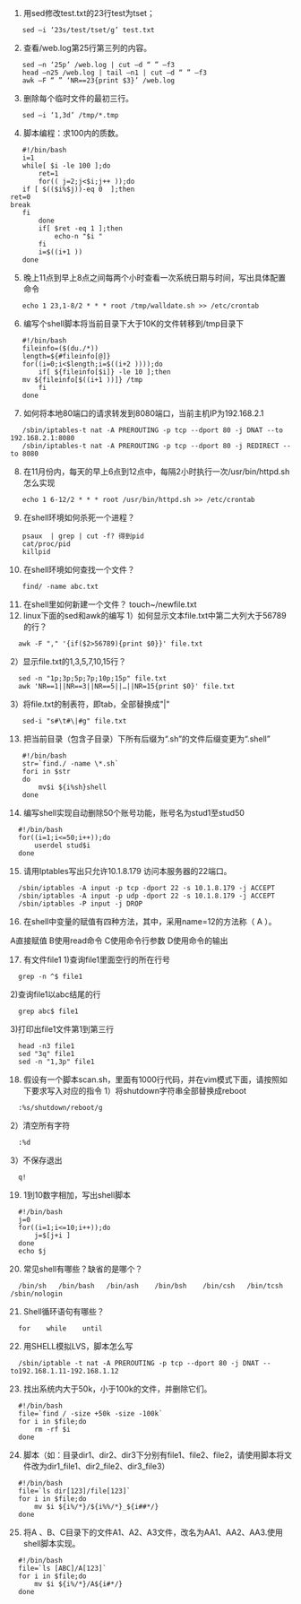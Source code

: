 1. 用sed修改test.txt的23行test为tset；
```
   sed –i ‘23s/test/tset/g’ test.txt
```
2. 查看/web.log第25行第三列的内容。
```
   sed –n ‘25p’ /web.log | cut –d “ ” –f3
   head –n25 /web.log | tail –n1 | cut –d “ ” –f3
   awk –F “ ” ‘NR==23{print $3}’ /web.log
   ```
3. 删除每个临时文件的最初三行。
```
   sed –i ‘1,3d’ /tmp/*.tmp
   ```
4. 脚本编程：求100内的质数。
```
   #!/bin/bash
   i=1
   while[ $i -le 100 ];do
       ret=1
       for(( j=2;j<$i;j++ ));do
   if [ $(($i%$j))-eq 0  ];then
ret=0
break
   fi
       done
       if[ $ret -eq 1 ];then
           echo-n "$i "
       fi
       i=$((i+1 ))
   done
   ```
5. 晚上11点到早上8点之间每两个小时查看一次系统日期与时间，写出具体配置命令
```
   echo 1 23,1-8/2 * * * root /tmp/walldate.sh >> /etc/crontab
   ```
6. 编写个shell脚本将当前目录下大于10K的文件转移到/tmp目录下
```
   #!/bin/bash
   fileinfo=($(du./*))
   length=${#fileinfo[@]}
   for((i=0;i<$length;i=$((i+2 ))));do
       if[ ${fileinfo[$i]} -le 10 ];then
   mv ${fileinfo[$((i+1 ))]} /tmp
       fi
   done
   ```
7. 如何将本地80端口的请求转发到8080端口，当前主机IP为192.168.2.1
```
   /sbin/iptables-t nat -A PREROUTING -p tcp --dport 80 -j DNAT --to 192.168.2.1:8080
   /sbin/iptables-t nat -A PREROUTING -p tcp --dport 80 -j REDIRECT --to 8080
   ```
8. 在11月份内，每天的早上6点到12点中，每隔2小时执行一次/usr/bin/httpd.sh 怎么实现
```
   echo 1 6-12/2 * * * root /usr/bin/httpd.sh >> /etc/crontab
   ```
9. 在shell环境如何杀死一个进程？
```
   psaux  | grep | cut -f? 得到pid
   cat/proc/pid
   killpid
   ```
10. 在shell环境如何查找一个文件？
```
   find/ -name abc.txt
   ```
11. 在shell里如何新建一个文件？
   touch~/newfile.txt
12. linux下面的sed和awk的编写
1）如何显示文本file.txt中第二大列大于56789的行？
```
  awk -F "," '{if($2>56789){print $0}}' file.txt
  ```
2）显示file.txt的1,3,5,7,10,15行？
```
  sed -n "1p;3p;5p;7p;10p;15p" file.txt
  awk 'NR==1||NR==3||NR==5||…||NR=15{print $0}' file.txt
  ```
3）将file.txt的制表符，即tab，全部替换成"|"
```
   sed-i "s#\t#\|#g" file.txt
   ```
13. 把当前目录（包含子目录）下所有后缀为“.sh”的文件后缀变更为“.shell”  
```
   #!/bin/bash
   str=`find./ -name \*.sh`
   fori in $str
   do
       mv$i ${i%sh}shell
   done
   ```
14. 编写shell实现自动删除50个账号功能，账号名为stud1至stud50
```
  #!/bin/bash
  for((i=1;i<=50;i++));do
      userdel stud$i
  done
  ```
15. 请用Iptables写出只允许10.1.8.179 访问本服务器的22端口。
```
  /sbin/iptables -A input -p tcp -dport 22 -s 10.1.8.179 -j ACCEPT
  /sbin/iptables -A input -p udp -dport 22 -s 10.1.8.179 -j ACCEPT
  /sbin/iptables -P input -j DROP
  ```
16. 在shell中变量的赋值有四种方法，其中，采用name=12的方法称（   A  ）。

A直接赋值                    B使用read命令
C使用命令行参数            D使用命令的输出

17. 有文件file1
1)查询file1里面空行的所在行号
```
  grep -n ^$ file1
  ```
2)查询file1以abc结尾的行
```
  grep abc$ file1
  ```
3)打印出file1文件第1到第三行
```
  head -n3 file1
  sed "3q" file1
  sed -n "1,3p" file1
  ```
18. 假设有一个脚本scan.sh，里面有1000行代码，并在vim模式下面，请按照如下要求写入对应的指令
1）将shutdown字符串全部替换成reboot
```
  :%s/shutdown/reboot/g
  ```
2）清空所有字符
```
  :%d
  ```
3）不保存退出
```
  q!
  ```
19. 1到10数字相加，写出shell脚本
```
  #!/bin/bash
  j=0
  for((i=1;i<=10;i++));do
      j=$[j+i ]
  done
  echo $j
  ```
20. 常见shell有哪些？缺省的是哪个？
```
  /bin/sh   /bin/bash   /bin/ash    /bin/bsh    /bin/csh   /bin/tcsh    /sbin/nologin
  ```
21. Shell循环语句有哪些？
```
  for    while    until
  ```
22. 用SHELL模拟LVS，脚本怎么写
```
  /sbin/iptable -t nat -A PREROUTING -p tcp --dport 80 -j DNAT --to192.168.1.11-192.168.1.12
```
23. 找出系统内大于50k，小于100k的文件，并删除它们。
```
  #!/bin/bash
  file=`find / -size +50k -size -100k`
  for i in $file;do
      rm -rf $i
  done
```
24. 脚本（如：目录dir1、dir2、dir3下分别有file1、file2、file2，请使用脚本将文件改为dir1_file1、dir2_file2、dir3_file3）
```
  #!/bin/bash
  file=`ls dir[123]/file[123]`
  for i in $file;do
      mv $i ${i%/*}/${i%%/*}_${i##*/}
  done
```
25. 将A 、B、C目录下的文件A1、A2、A3文件，改名为AA1、AA2、AA3.使用shell脚本实现。
```
  #!/bin/bash
  file=`ls [ABC]/A[123]`
  for i in $file;do
      mv $i ${i%/*}/A${i#*/}
  done
```
